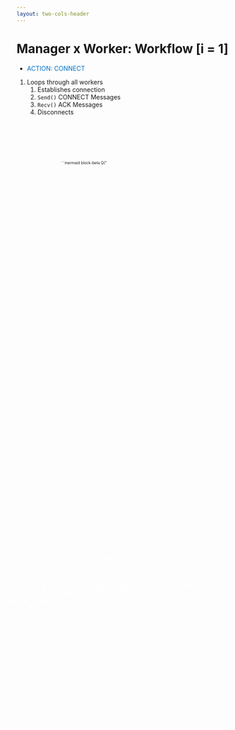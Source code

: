 ```yaml
---
layout: two-cols-header
---
```


# Manager x Worker: Workflow [i = 1]

- <span style="color:#0070C0;font-style:bold;">ACTION: CONNECT</span>
1. Loops through all workers
    1. Establishes connection
    2. `Send()` CONNECT Messages
    3. `Recv()` ACK Messages
    4. Disconnects

<div
    alt="StepQ"
    style="transform: scale(0.6)"
    class="absolute top--5 left-30% right-0 bottom-0"
>
```mermaid
block-beta
    Q("<font color=white>StepQ")
    space
    block:items
        columns 1
        A["<del>CONN</del>"] 
        B["ROOT"]
        C["    "]
    end

    Q --> items

    style Q fill:#FF0000
```
</div>

<div
    alt="Pool"
    style="transform: scale(0.6)"
    class="absolute top--5 left-60% right-0 bottom-0"
>

```mermaid
block-beta
    P("<font color=white>Pool ")
    space
    block:workers
        columns 3
        W0["W<sub>0</sub>"] 
        W1["W<sub>1</sub>"]
        W2["W<sub>2</sub>"]
        W3["W<sub>3</sub>"]
        W4["W<sub>4</sub>"]
        W5["W<sub>5</sub>"]
        W6["W<sub>6</sub>"]
    end
    P-->workers
    style P fill:#0070C0
```
</div>

<div
    alt="JobQ"
    style="transform: scale(0.6)"
    class="absolute top-18% left-30% right--1% bottom-0"
>
```mermaid
block-beta
    J("<font color=white>Jobs")
    space
    block:items
        columns 1
        A["____"] 
        B["____"] 
    end

    J --> items

    style J fill:#000000
```
</div>

<div
    alt="RepQ"
    style="transform: scale(0.6)"
    class="absolute top-18% left-60% right--1% bottom-0"
>
```mermaid
block-beta
    R("<font color=black>Reports")
    space
    block:items
        columns 1
        A["____"] 
        B["____"] 
    end

    R --> items

    style R fill:#DAD7CB
```
</div>

::left::

<div 
    alt="Message"
    style="transform: scale(0.8)"
>

```mermaid
classDiagram
    class Message{
            +id   = 0
            +ts   = 1715280981565948
            +type = CONNECT
            +flag = NONE
            +data = [ worker_addr_i, host_addr ]
    }
    %% style Message fill:#0070C0,color:#fff
```

</div>


::right::

<div 
    alt="ManagerxWorker"
    style="transform: scale(1.1)"
    class="absolute bottom-13% right-16%"
>
```mermaid
graph LR 
    M[<font color=white>Manager]
    style M fill:#FF0000
    subgraph Worker_Pool
        direction TB
        W0["W<sub>0</sub>"] 
        W1["W<sub>1</sub>"]
        W2["W<sub>2</sub>"]
        W3["W<sub>3</sub>"]
        W4["W<sub>4</sub>"]
        W5["W<sub>5</sub>"]
        W6["W<sub>6</sub>"]

        W0 -.- W1
        W0 -.- W2

        W1 -.- W3
        W1 -.- W4

        W2 -.- W5
        W2 -.- W6

    end
    M --> Worker_Pool
```

</diV>

<TUMLogo variant="white" />
